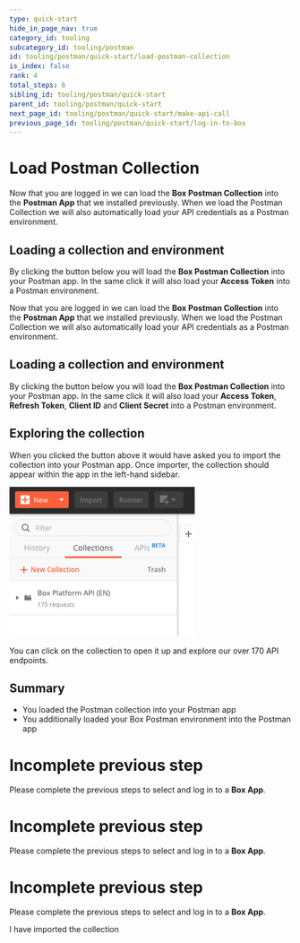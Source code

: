 ```yaml
---
type: quick-start
hide_in_page_nav: true
category_id: tooling
subcategory_id: tooling/postman
id: tooling/postman/quick-start/load-postman-collection
is_index: false
rank: 4
total_steps: 6
sibling_id: tooling/postman/quick-start
parent_id: tooling/postman/quick-start
next_page_id: tooling/postman/quick-start/make-api-call
previous_page_id: tooling/postman/quick-start/log-in-to-box
---
```


<!-- alex disable postman-postwoman -->

# Load Postman Collection

<LoggedIn>

Now that you are logged in we can load the **Box Postman Collection** into the
**Postman App** that we installed previously. When we load the Postman
Collection we will also automatically load your API credentials as a Postman
environment. 

## Loading a collection and environment

By clicking the button below you will load the **Box Postman
Collection** into your Postman app. In the same click it will also load your
**Access Token** into a Postman environment.

<Trigger option='postman.collection_downloaded' value='true'>

<Postman id='62d85bbca8bf7bd5a48b' >

</Postman>

</Trigger>

</LoggedIn>

<LoggedIn id='postman_credentials'>

Now that you are logged in we can load the **Box Postman Collection** into the
**Postman App** that we installed previously. When we load the Postman
Collection we will also automatically load your API credentials as a Postman
environment. 

## Loading a collection and environment

By clicking the button below you will load the **Box Postman
Collection** into your Postman app. In the same click it will also load your
**Access Token**, **Refresh Token**, **Client ID** and **Client Secret** into
a Postman environment.

<Trigger option='postman.collection_downloaded' value='true'>

<Postman id='62d85bbca8bf7bd5a48b' env='postman_credentials' >

</Postman>

</Trigger>

</LoggedIn>

<Choice option='postman.collection_downloaded' value='true' color='none'>

## Exploring the collection

When you clicked the button above it would have asked you to import the
collection into your Postman app. Once importer, the collection should appear
within the app in the left-hand sidebar.

<ImageFrame border center shadow>

![Box collection in Postman app](./collection-in-postman.png)

</ImageFrame>

You can click on the collection to open it up and explore our over 170 API
endpoints.

## Summary

* You loaded the Postman collection into your Postman app
* You additionally loaded your Box Postman environment into the Postman app

</Choice>

<Choice option='postman.app_type' value='use_box' color='none'>

<LoggedIn reverse>

<Message danger>

# Incomplete previous step

Please complete the previous steps to select and log in to a **Box App**.

</Message>

</LoggedIn>

</Choice>

<Choice option='postman.app_type' value='use_own' color='none'>

<LoggedIn  id='postman_credentials' reverse>

<Message danger>

# Incomplete previous step

Please complete the previous steps to select and log in to a **Box App**.

</Message>

</LoggedIn>

</Choice>

<Choice option='postman.app_type' unset color='none'>

<LoggedIn  id='postman_credentials' reverse>

<Message danger>

# Incomplete previous step

Please complete the previous steps to select and log in to a **Box App**.

</Message>

</LoggedIn>

</Choice>

<Observe option='postman.collection_downloaded' value='true'>

<Next>

I have imported the collection

</Next>

</Observe>

